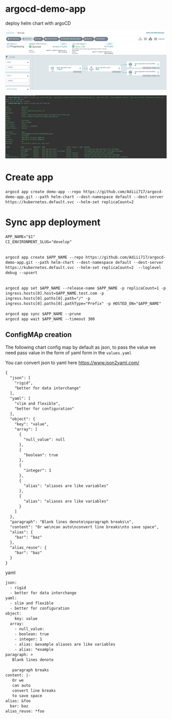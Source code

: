 # argocd-demo-app
deploy helm chart with argoCD

![Demo App](images/argocd-app.png)

![ArgoCD CLI App](images/argocd-cli-app-creation.png)

# Create app

```shell
argocd app create demo-app --repo https://github.com/Adiii717/argocd-demo-app.git --path helm-chart --dest-namespace default --dest-server https://kubernetes.default.svc --helm-set replicaCount=2
```

# Sync app deployment 

```shell
APP_NAME="$1"
CI_ENVIRONMENT_SLUG="develop"


argocd app create $APP_NAME --repo https://github.com/Adiii717/argocd-demo-app.git --path helm-chart --dest-namespace default --dest-server https://kubernetes.default.svc --helm-set replicaCount=2  --loglevel debug --upsert


argocd app set $APP_NAME --release-name $APP_NAME -p replicaCount=1 -p ingress.hosts[0].host=$APP_NAME.test.com -p ingress.hosts[0].paths[0].path="/" -p ingress.hosts[0].paths[0].pathType="Prefix" -p HOSTED_ON="$APP_NAME"

argocd app sync $APP_NAME --prune
argocd app wait $APP_NAME --timeout 300
```


## ConfigMAp creation

The following chart config map by default as json, to pass the value we need pass value in the form of yaml form in the `values.yaml`

You can convert json to yaml here https://www.json2yaml.com/
```
{
  "json": [
    "rigid",
    "better for data interchange"
  ],
  "yaml": [
    "slim and flexible",
    "better for configuration"
  ],
  "object": {
    "key": "value",
    "array": [
      {
        "null_value": null
      },
      {
        "boolean": true
      },
      {
        "integer": 1
      },
      {
        "alias": "aliases are like variables"
      },
      {
        "alias": "aliases are like variables"
      }
    ]
  },
  "paragraph": "Blank lines denote\nparagraph breaks\n",
  "content": "Or we\ncan auto\nconvert line breaks\nto save space",
  "alias": {
    "bar": "baz"
  },
  "alias_reuse": {
    "bar": "baz"
  }
}
```
yaml

```
json:
  - rigid
  - better for data interchange
yaml: 
  - slim and flexible
  - better for configuration
object:
	key: value
  array:
    - null_value:
    - boolean: true
    - integer: 1
    - alias: &example aliases are like variables
    - alias: *example
paragraph: >
   Blank lines denote

   paragraph breaks
content: |-
   Or we
   can auto
   convert line breaks
   to save space
alias: &foo
  bar: baz
alias_reuse: *foo 
```

